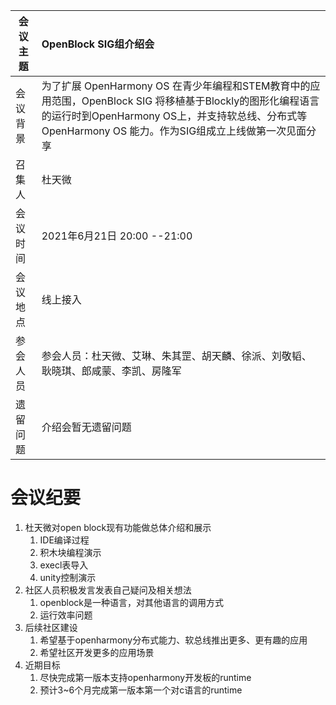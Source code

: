 | 会议主题 | OpenBlock SIG组介绍会                                        |
| -------- | :----------------------------------------------------------- |
| 会议背景 | 为了扩展 OpenHarmony OS 在青少年编程和STEM教育中的应用范围，OpenBlock SIG 将移植基于Blockly的图形化编程语言的运行时到OpenHarmony OS上，并支持软总线、分布式等OpenHarmony OS 能力。作为SIG组成立上线做第一次见面分享<br /> |
| 召集人   | 杜天微                                                       |
| 会议时间 | 2021年6月21日       20:00 --21:00                            |
| 会议地点 | 线上接入                                                     |
| 参会人员 | 参会人员：杜天微、艾琳、朱其罡、胡天麟、徐派、刘敬韬、耿晓琪、郎咸蒙、李凯、房隆军 |
| 遗留问题 | 介绍会暂无遗留问题                                           |

# 会议纪要

1. 杜天微对open block现有功能做总体介绍和展示
   1. IDE编译过程
   2. 积木块编程演示
   3. execl表导入
   4. unity控制演示
2. 社区人员积极发言发表自己疑问及相关想法
   1. openblock是一种语言，对其他语言的调用方式
   2. 运行效率问题
3. 后续社区建设
   1. 希望基于openharmony分布式能力、软总线推出更多、更有趣的应用
   2. 希望社区开发更多的应用场景
4. 近期目标
   1. 尽快完成第一版本支持openharmony开发板的runtime
   2. 预计3~6个月完成第一版本第一个对c语言的runtime

